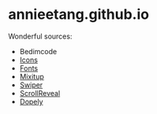 # annieetang.github.io

Wonderful sources:

* Bedimcode
* [Icons](https://boxicons.com/)
* [Fonts](https://fonts.google.com/)
* [Mixitup](https://www.kunkalabs.com/mixitup/)
* [Swiper](https://swiperjs.com/)
* [ScrollReveal](https://scrollrevealjs.org/)
* [Dopely](https://colors.dopely.top/color-pedia)
